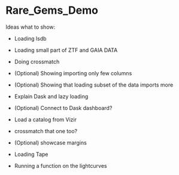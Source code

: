 # Rare_Gems_Demo

Ideas what to show:

- Loading lsdb
- Loading small part of ZTF and GAIA DATA
- Doing crossmatch
- (Optional) Showing importing only few columns
- (Optional) Showing that loading subset of the data imports more
- Explain Dask and lazy loading
- (Optional) Connect to Dask dashboard?
- Load a catalog from Vizir
- crossmatch that one too?
- (Optional) showcase margins

- Loading Tape
- Running a function on the lightcurves
